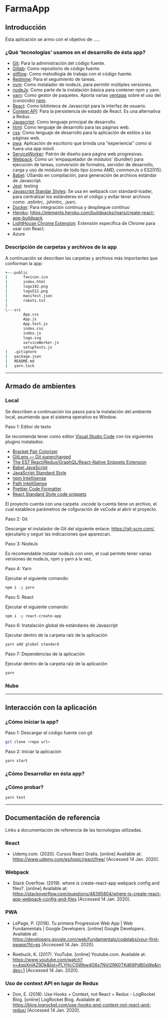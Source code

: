 # FarmaApp

## Introducción

Ésta aplicación se armo con el objetivo de .....

### ¿Qué 'tecnologías' usamos en el desarrollo de ésta app?

- [Git](https://git-scm.com/): Para la administración del código fuente.
- [Gitlab](https://gitlab.com/): Como repositorio de código fuente.
- [gitflow](https://www.atlassian.com/git/tutorials/comparing-workflows/gitflow-workflow): Como metodlogía de trabaja con el código fuente.
- [Redmine](https://www.redmine.org/): Para el seguimiento de tareas.
- [nvm](https://github.com/nvm-sh/nvm): Como instalador de nodeJs, para permitir múltiples versiones.
- [nodeJs](https://nodejs.org/es/): Como parte de la instalación básica para contener npm y yarn.
- [yarn](https://yarnpkg.com/lang/en/): Como gestor de paquetes. Aporta varias [ventajas](https://www.arquitecturajava.com/yarn-package-manager-y-node-js/) sobre el uso del (conocido) [npm](https://www.npmjs.com/).
- [React](https://es.reactjs.org/): Como biblioteca de Javascript para la interfaz de usuario.
- [Context API](https://es.reactjs.org/docs/context.html): Para la persistencia de estado de React. Es una alternativa a Redux.
- [Javascript](https://www.w3schools.com/js/): Como lenguaje principal de desarrollo.
- [html](https://www.w3schools.com/html/): Como lenguaje de desarrollo para las páginas web.
- [css](https://www.w3schools.com/css/): Como lenguaje de desarrollo para la aplicación de estilos a las páginas web.
- [pwa](https://developers.google.com/web/fundamentals/codelabs/your-first-pwapp?hl=es): Aplicación de escritorio que brinda una "experiencia" como si fuera una app móvil.
- [ServiceWorker](https://developers.google.com/web/fundamentals/primers/service-workers?hl=es): Patrón de diseño para página web progresivas.
- [Webpack](https://webpack.js.org/): Como un 'empaquetador de módulos' (bundler) para ejecución de tareas, conversión de formatos, servidor de desarrollo, carga y uso de módulos de todo tipo (como AMD, commonJs o ES2015). 
- [Babel](https://babeljs.io/): USando en compilación, para generación de archivos estándar de Javascript.
- [Jest](https://jestjs.io/): testing
- [Javascript Standar Styles](https://standardjs.com/readme-esla.html): Se usa en webpack con standard-loader, para centralizar los estánderes en el código y evitar tener archivos como: .eslintrc, .jshintrc, .jssrc.
- [Docker](https://www.docker.com/): Para integración contínua y despliegue contínuo
- [Heroku](https://dashboard.heroku.com/): https://elements.heroku.com/buildpacks/mars/create-react-app-buildpack
- [LightHouse Chrome Extension](https://chrome.google.com/webstore/detail/lighthouse/blipmdconlkpinefehnmjammfjpmpbjk?hl=es): Extensión específica de Chrome para usar con React.
- Azure

### Descripción de carpetas y archivos de la app

A continuación se describen las carpetas y archivos más importantes que conforman la app:


```bash
+---public
|       favicon.ico
|       index.html
|       logo192.png
|       logo512.png
|       manifest.json
|       robots.txt
|       
\---src
        App.css
        App.js
        App.test.js
        index.css
        index.js
        logo.svg
        serviceWorker.js
        setupTests.js
|   .gitignore
|   package.json
|   README.md
|   yarn.lock
```
        


---


## Armado de ambientes

### Local

Se describen a continuación los pasos para la instalación del ambiente local, asumiendo que el sistema operativo es Window. 

Paso 1: Editor de texto

Se recomienda tener como editor [Visual Studio Code](https://code.visualstudio.com/) con los siguientes plugins instalados:

- [Bracket Pair Colorizer](https://marketplace.visualstudio.com/items?itemName=CoenraadS.bracket-pair-colorizer)
- [GitLens — Git supercharged](https://marketplace.visualstudio.com/items?itemName=eamodio.gitlens)
- [The ES7 React/Redux/GraphQL/React-Native Snippets Extension](https://scotch.io/tutorials/the-best-react-extension-for-vs-code#toc-the-es7-react-redux-graphql-react-native-snippets-extension)
- [Babel JavaScript](https://marketplace.visualstudio.com/items?itemName=mgmcdermott.vscode-language-babel)
- [JavaScript Standard Style](https://marketplace.visualstudio.com/items?itemName=chenxsan.vscode-standardjs)
- [npm Intellisense](https://marketplace.visualstudio.com/items?itemName=christian-kohler.npm-intellisense)
- [Path IntelliSense](https://marketplace.visualstudio.com/items?itemName=christian-kohler.path-intellisense)
- [Prettier Code Formatter](https://marketplace.visualstudio.com/items?itemName=esbenp.prettier-vscode)
- [React Standard Style code snippets](https://marketplace.visualstudio.com/items/TimonVS.ReactSnippetsStandard)


El proyecto cuenta con una carpeta _.vscode_ la cuenta tiene un archivo, el cual establece parámetros de cofguración de vsCode al abrir el proyecto.

Paso 2: Git

Descargar el instalador de Git del siguiente enlace: https://git-scm.com/, ejecutarlo y seguir las indicaciones que aparezcan. 

Paso 3: NodeJs

Es recomendable instalar nodeJs con vnm, el cual permite tener varias versiones de nodeJs, npm y yarn a la vez.

Paso 4: Yarn

Ejecutar el siguiente comando:

```bash
npm i -g yarn
```

Paso 5: React

Ejecutar el siguiente comando:

```bash
npm i -g react-create-app
```

Paso 6: Instalación global de estándares de Javascript

Ejecutar dentro de la carpeta raíz de la aplicación

```bash
yarn add global standard
```

Paso 7: Dependencias de la aplicación

Ejecutar dentro de la carpeta raíz de la aplicación

```bash
yarn
```


### Nube

---

## Interacción con la aplicación

### ¿Cómo iniciar la app?

Paso 1: Descargar el código fuente con git

```bash
git clone <repo url>
```

Paso 2: Iniciar la aplicación

```bash
yarn start
```

### ¿Cómo Desarrollar en ésta app?


### ¿Cómo probar?

```bash
yarn test
```

---

## Documentación de referencia

Links a documentación de referencia de las tecnologías utilizadas.

### React
- Udemy.com. (2020). Cursos React Gratis. [online] Available at: https://www.udemy.com/es/topic/react/free/ [Accessed 14 Jan. 2020].

### Webpack

- Stack Overflow. (2019). where is create-react-app webpack config and files?. [online] Available at: https://stackoverflow.com/questions/48395804/where-is-create-react-app-webpack-config-and-files [Accessed 14 Jan. 2020].

### PWA

- LePage, P. (2018). Tu primera Progressive Web App  |  Web Fundamentals  |  Google Developers. [online] Google Developers. Available at: https://developers.google.com/web/fundamentals/codelabs/your-first-pwapp?hl=es [Accessed 14 Jan. 2020].

- Roebuck, K. (2017). YouTube. [online] Youtube.com. Available at: https://www.youtube.com/watch?v=4qpXnIAZ9Dk&list=PLYHcCSWbw4G6s7NVi2RK0TKd69PdB0sWe&index=1 [Accessed 14 Jan. 2020].

### Uso de context API en lugar de Redux

- Don, E. (2018). Use Hooks + Context, not React + Redux - LogRocket Blog. [online] LogRocket Blog. Available at: https://blog.logrocket.com/use-hooks-and-context-not-react-and-redux/ [Accessed 14 Jan. 2020].


